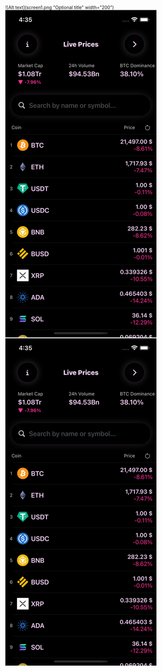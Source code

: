 ![Alt text](screen1.png "Optional title" width="200")
![Alt text](screen2.png "Optional title")
![Alt text](screen2.png "Optional title")